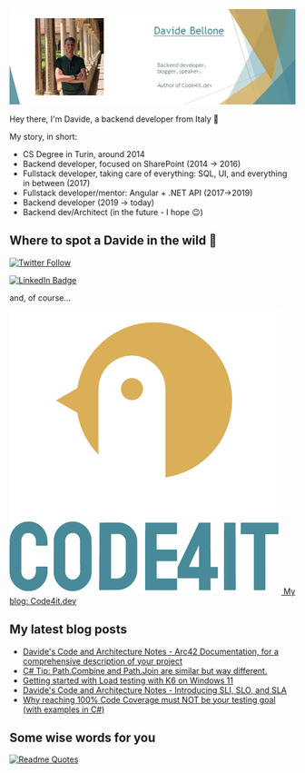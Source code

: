 ![Profile banner](./DavideBellone.png)

Hey there, I'm Davide, a backend developer from Italy 🤏 

My story, in short:

* CS Degree in Turin, around 2014
* Backend developer, focused on SharePoint (2014 -> 2016)
* Fullstack developer, taking care of everything: SQL, UI, and everything in between (2017)
* Fullstack developer/mentor: Angular + .NET API (2017->2019)
* Backend developer (2019 -> today)
* Backend dev/Architect (in the future - I hope 😉)

## Where to spot a Davide in the wild 🦏

[![Twitter Follow](https://img.shields.io/twitter/follow/BelloneDavide?label=Let%27s%20get%20in%20touch%20on%20Twitter&style=social)](https://twitter.com/BelloneDavide)

[![LinkedIn Badge](https://img.shields.io/badge/LinkedIn-Profile-informational?style=social&logo=linkedin)](https://www.linkedin.com/in/bellonedavide/)

and, of course...

[![Personal blog](./logo_small.png) My blog: Code4it.dev](https://www.code4it.dev/)


## My latest blog posts

<!-- BLOG-POST-LIST:START -->
- [Davide&#39;s Code and Architecture Notes - Arc42 Documentation, for a comprehensive description of your project](https://www.code4it.dev/architecture-notes/arc42-documentation/)
- [C# Tip: Path.Combine and Path.Join are similar but way different.](https://www.code4it.dev/csharptips/path-combine-vs-path-join/)
- [Getting started with Load testing with K6 on Windows 11](https://www.code4it.dev/blog/k6-load-testing/)
- [Davide&#39;s Code and Architecture Notes - Introducing SLI, SLO, and SLA](https://www.code4it.dev/architecture-notes/sli-vs-slo-vs-sla/)
- [Why reaching 100% Code Coverage must NOT be your testing goal &lpar;with examples in C#&rpar;](https://www.code4it.dev/blog/code-coverage-must-not-be-the-target/)
<!-- BLOG-POST-LIST:END -->



## Some wise words for you

[![Readme Quotes](https://quotes-github-readme.vercel.app/api?type=horizontal&theme=light)](https://github.com/piyushsuthar/github-readme-quotes)
